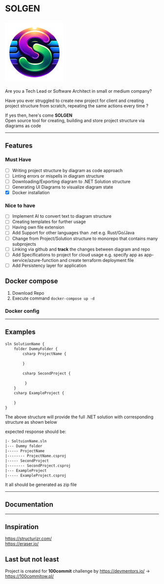 # SOLGEN
<!-- LINKS -->
![plot](./logo_192.png)
---
Are you a Tech Lead or Software Architect in small or medium company? 

Have you ever struggled to create new project for client and creating project structure from scratch, repeating the same actions every time ?

If yes then, here's come **SOLGEN** <br/>
Open source tool for creating, building and store project structure via diagrams as code

---

## Features

### Must Have

- [ ] Writing project structure by diagram as code approach
- [ ] Linting errors or mispells in diagram structure
- [ ] Downloading/Exporting diagram to .NET Solution structure
- [ ] Generating UI Diagrams to visualize diagram state
- [x] Docker installation

### Nice to have
- [ ] Implement AI to convert text to diagram structure
- [ ] Creating templates for further usage
- [ ] Having own file extension
- [ ] Add Support for other languages than .net e.g. Rust/Go/Java
- [ ] Change from Project/Solution structure to monorepo that contains many subprojects
- [ ] Linking via github and **track** the changes between diagram and repo
- [ ] Add Specifications to project for cloud usage e.g. specify app as app-service/azure-function and create terraform deployment file
- [ ] Add Persistency layer for application

## Docker compose

1. Download Repo
2. Execute command `docker-compose up -d`

### Docker config 

<!-- TODO -->

---
## Examples

```
sln SolutionName {
    folder DummyFolder {
        csharp ProjectName {

        }

        csharp SecondProject {

         }
    }
    csharp ExampleProject {

    }
}
```

The above structure will provide the full .NET solution with corresponding structure as shown below

expected response should be: 

```
|- SoltuionName.sln
|--- Dummy folder 
|----- ProjectName 
|-------- ProjectName.csproj
|----- SecondProject 
|-------- SecondProject.csproj
|--- ExampleProject
|----- ExampleProject.csproj

```

It all should be generated as zip file 

---
## Documentation

<!-- TODO -->
---
## Inspiration

https://structurizr.com/ <br/>
https://eraser.io/

## Last but not least
Project is created for **100commit** challenge by https://devmentors.io/ -> https://100commitow.pl/